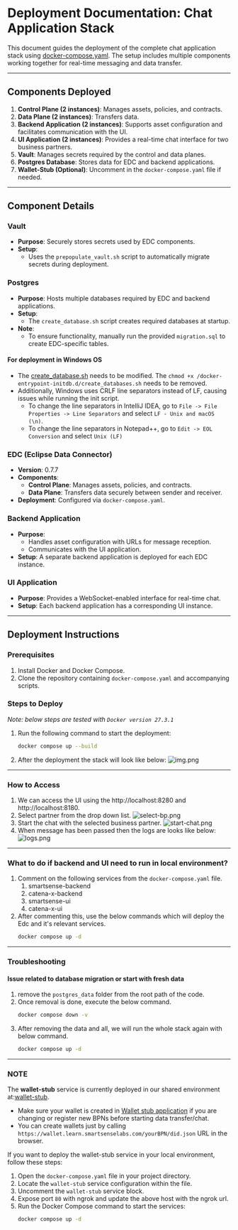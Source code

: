 # Deployment Documentation: Chat Application Stack

This document guides the deployment of the complete chat application stack
using [docker-compose.yaml](../docker-compose.yaml). The setup
includes multiple components working together for real-time messaging and data transfer.

---

## Components Deployed

1. **Control Plane (2 instances)**: Manages assets, policies, and contracts.
2. **Data Plane (2 instances)**: Transfers data.
3. **Backend Application (2 instances)**: Supports asset configuration and facilitates communication with the UI.
4. **UI Application (2 instances)**: Provides a real-time chat interface for two business partners.
5. **Vault**: Manages secrets required by the control and data planes.
6. **Postgres Database**: Stores data for EDC and backend applications.
7. **Wallet-Stub (Optional)**: Uncomment in the `docker-compose.yaml` file if needed.

---

## Component Details

### **Vault**

- **Purpose**: Securely stores secrets used by EDC components.
- **Setup**:
    - Uses the `prepopulate_vault.sh` script to automatically migrate secrets during deployment.

### **Postgres**

- **Purpose**: Hosts multiple databases required by EDC and backend applications.
- **Setup**:
    - The `create_database.sh` script creates required databases at startup.
- **Note**:
    - To ensure functionality, manually run the provided `migration.sql` to create EDC-specific tables.
#### For deployment in Windows OS

  - The [create_database.sh](deployment/env/postgres/create_database.sh) needs to be modified. The `chmod +x /docker-entrypoint-initdb.d/create_databases.sh` needs to be removed.
  - Additionally, Windows uses CRLF line separators instead of LF, causing issues while running the init script.
    - To change the line separators in IntelliJ IDEA, go to `File -> File Properties -> Line Separators` and select `LF - Unix and macOS (\n)`.
    - To change the line separators in Notepad++, go to `Edit -> EOL Conversion` and select `Unix (LF)`


### **EDC (Eclipse Data Connector)**

- **Version**: 0.7.7
- **Components**:
    - **Control Plane**: Manages assets, policies, and contracts.
    - **Data Plane**: Transfers data securely between sender and receiver.
- **Deployment**: Configured via `docker-compose.yaml`.

### **Backend Application**

- **Purpose**:
    - Handles asset configuration with URLs for message reception.
    - Communicates with the UI application.
- **Setup**: A separate backend application is deployed for each EDC instance.

### **UI Application**

- **Purpose**: Provides a WebSocket-enabled interface for real-time chat.
- **Setup**: Each backend application has a corresponding UI instance.

---

## Deployment Instructions

### **Prerequisites**

1. Install Docker and Docker Compose.
2. Clone the repository containing `docker-compose.yaml` and accompanying scripts.

### **Steps to Deploy**

*Note: below steps are tested with `Docker version 27.3.1`*

1. Run the following command to start the deployment:
   ```bash
   docker compose up --build

2. After the deployment the stack will look like below:
   ![img.png](../docs/images/deployment/deployment-stack.png)

---

### **How to Access**

1. We can access the UI using the http://localhost:8280 and http://localhost:8180.
2. Select partner from the drop down list.
   ![select-bp.png](../docs/images/ui/select-bp.png)
3. Start the chat with the selected business partner.
   ![start-chat.png](../docs/images/ui/start-chat.png)
4. When message has been passed then the logs are looks like below:
   ![logs.png](../docs/images/deployment/logs.png)

---

### **What to do if backend and UI need to run in local environment?**

1. Comment on the following services from the `docker-compose.yaml` file.
    1. smartsense-backend
    2. catena-x-backend
    3. smartsense-ui
    4. catena-x-ui
2. After commenting this, use the below commands which will deploy the Edc and it's relevant services.
   ```bash
   docker compose up -d

---

### **Troubleshooting**

#### Issue related to database migration or start with fresh data
1. remove the `postgres_data` folder from the root path of the code.
2. Once removal is done, execute the below command.
    ```bash
   docker compose down -v
3. After removing the data and all, we will run the whole stack again with below command.
    ```bash
   docker compose up -d

---

### **NOTE**

The **wallet-stub** service is currently deployed in our shared environment
at:[wallet-stub](https://wallet.learn.smartsenselabs.com/ui/swagger-ui/index.html).

- Make sure your wallet is created in [Wallet stub application](https://wallet.learn.smartsenselabs.com/ui/swagger-ui/index.html) if you are changing or register new BPNs before starting data transfer/chat.
- You can create wallets just by calling ``https://wallet.learn.smartsenselabs.com/yourBPN/did.json`` URL in the browser.

If you want to deploy the wallet-stub service in your local environment, follow these steps:

1. Open the `docker-compose.yaml` file in your project directory.
2. Locate the `wallet-stub` service configuration within the file.
3. Uncomment the `wallet-stub` service block.
4. Expose port `80` with ngrok and update the above host with the ngrok url.
5. Run the Docker Compose command to start the services:
   ```bash
   docker compose up -d
